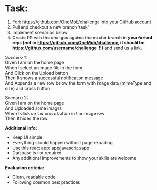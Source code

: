 # Task:
1. Fork https://github.com/OneMob/challenge into your GitHub account
2. Pull and checkout a new branch 'task'
3. Implement scenarios below
4. Create PR with the changes against the master branch in **your forked repo (not in https://github.com/OneMob/challenge, it should be https://github.com/username/challenge !!!)** and send us a link. 

Scenario 1:  
Given I am on the home page  
When I select an image file in the form  
And Click on the Upload button  
Then It shows a successful notification message  
And Appends a new row below the form with image data (mimeType and size) and cross button

Scenario 2:  
Given I am on the home page  
And Uploaded some images  
When I click on the cross button in the image row  
Then It hides the row


**Additional info:**
- Keep UI simple
- Everything should happen without page reloading
- Use this react app: app/javascript/app
- Database is not required
- Any additional improvements to show your skills are welcome

**Evaluation criteria:**
- Clean, readable code
- Following common best practices
